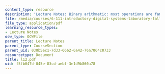 ```yaml
---
content_type: resource
description: 'Lecture Notes: Binary arithmetic: most operations are familiar'
file: /media/courses/6-111-introductory-digital-systems-laboratory-fall-2002/f5fb047d045e83cdaebf3e1d9b860a78_l12.pdf
file_type: application/pdf
learning_resource_types:
- Lecture Notes
ocw_type: OCWFile
parent_title: Lecture Notes
parent_type: CourseSection
parent_uid: 030b5ec1-7d33-6662-6a42-76a7064c0733
resourcetype: Document
title: l12.pdf
uid: f5fb047d-045e-83cd-aebf-3e1d9b860a78
---
```


